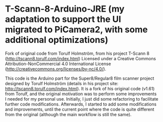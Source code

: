 # T-Scann-8-Arduino-JRE (my adaptation to support the UI migrated to PiCamera2, with some additional optimizations)

Fork of original code from Torulf Holmström, from his project T-Scann 8 (http://tscann8.torulf.com/index.html) Licensed under a Creative Commons Attribution-NonCommercial 4.0 International License (http://creativecommons.org/licenses/by-nc/4.0/).

This code is the Arduino part for the Super8/Regular8 film scanner project designed by Torulf Holmström (details in his project site: http://tscann8.torulf.com/index.html).
It is a fork of his original code (v1.61) from Torulf, and the original motivation was to perform some improvements I needed for my personal use.
Initially, I just did some refactoring to facilitate further code modifications.
Afterwards, I started to add some modifications and improvements, until the current point where the code is quite different from the original (although the main workflow is still the same).


